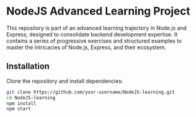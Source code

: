 # NodeJS Advanced Learning Project

This repository is part of an advanced learning trajectory in Node.js and Express, designed to consolidate backend development expertise. It contains a series of progressive exercises and structured examples to master the intricacies of Node.js, Express, and their ecosystem.

## Installation
Clone the repository and install dependencies:
```bash
git clone https://github.com/your-username/NodeJS-learning.git
cd NodeJS-learning
npm install
npm start
